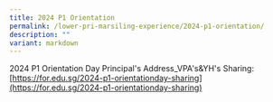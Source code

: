 ```yaml
---
title: 2024 P1 Orientation
permalink: /lower-pri-marsiling-experience/2024-p1-orientation/
description: ""
variant: markdown
---
```

2024 P1 Orientation Day Principal's Address_VPA's&YH's Sharing: [https://for.edu.sg/2024-p1-orientationday-sharing](https://for.edu.sg/2024-p1-orientationday-sharing)


